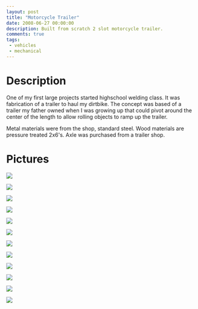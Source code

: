 ```yaml
---
layout: post
title: "Motorcycle Trailer"
date: 2008-06-27 00:00:00
description: Built from scratch 2 slot motorcycle trailer.
comments: true
tags: 
 - vehicles
 - mechanical
---
```


# Description

One of my first large projects started highschool welding class. It was fabrication of a trailer to haul my dirtbike. The concept was based of a trailer my father owned when I was growing up that could pivot around the center of the length to allow rolling objects to ramp up the trailer. 

Metal materials were from the shop, standard steel. Wood materials are pressure treated 2x6's. Axle was purchased from a trailer shop.

# Pictures

![](https://lh3.googleusercontent.com/f0CzTXA-Euov1pTC5GYoVNglUgiipfYWQv9PEzwgt07d3z6l7WncOx8y8zqT3sNgZmbkiUH9QxMwJXCmwGIzqeOVCZwnQ8Qm8FVgldoXtTk4kDjk-fNm8bhtlWIvfs_jMER5WTM--6iEHYAAIx1z3r7eOtlE-2xK4T-ihFicGnDu7Zd26WTTJ7I0ykH9kxhrhHvYUH5kuAApGkFv-4OXes2YVXSZbk_7nsTUmbinxRvD0ZuTZmw4zTyp4Gh0vH1t9W3cJvA4BJmpfw86_9vQxhV7m9n41rg40SHg6UfpfqecgT85t2prO8oSgiOrPIc8X6zcIjU0_tOlTwQJDFG6fLE1Y0XpmaGxrtV2EUKdUf0rJYkTbOEFM3ygiSv5U57cV2Np1yacxCuJTsh3XMmSNaboAVDg2D74W5rJ8BexgwyifgmjE38xIMUnJmCJQoSOY9uiwq0Oil7gAEtIZVW2N1RQR8wD4elij3uLcGTxK-hJG0dFPfwxBrx-OhyQ76FmIZ1yjUR_ituEVV8rmHkJ1Ha0MY9kcTzcKLZGaobto5AqVFrK9uR5pn7R51RzKrI3ecn0OTr9wa04aGw_mpEts4e8sCgwfJsWweARf69EMKOOT_m9BWVs8QXE270D-Ae4gukzEpZH8F1FXfv7EAJcSIJi3c3J00x9-RNJKI_FDg=w1172-h879-no)

![](https://lh3.googleusercontent.com/XOZXa7mpWkMRCRdFhmygX0LOlT2Nbk-vhhxfu5u59-I52qlVnCikMhwq0xXxYxtAYsK-LsDxBr3d7bCLRrjmQO23_A87AlyyYSt3d9MC4fwhJpBxdXz_DA3Zp6VDVOMwLhFTdEOiHiqzT77sNnTCTWSC82rA6TXDga7ejRJnveDdeoxNO4IYGYP7u94iC8BYYU6PXIHw231h8GizLX0IonyHNxUU_u7V9yCME8zCNvfjHLNrlfP8bHTMMT7iwx1Ec7qNWNZbhJI1Jy-Njj7JdlJsslzVBr3AsQfjNcjA_fvDU53DPTVQKjkOgIrzRpXB8AVf6_l8LXtj3c1c2myqqMb326LYyvYwAMNQRGAP-WL2CG_ZqHLUCAA5pUvgtKMZ777Uew7XFneiaG5Grnm3Gf3QQ0PPSxJ45csEiygRNQlTZsrR_SI49dU7aGoEabrduIIo8fNMepyZfjaLfEagb0xPSp1mSVPq03E2OK306WYN-LsZ356b3-L_sKgTiEhqXTMZhlYhBPtxyasKMJKY73dEGBel3UkWufrsc4m_6zremVpHX_clK_rIb2eq_6Fh1uNYiT9C7ZbTKt4nxil2O_j7mhI0ICH5XjLrXiZB41FaKNObLQi4Fd-ezL5-XJErLipni-IO8lp8xwVMTW2WMxbR528e3KE0nBN74uZ4qQ=w1172-h879-no)

![](https://lh3.googleusercontent.com/ZSBl2CkUyUu1xbFZZQTrK3tYV3VZb8oigw_hGQ6ZDP_EPrfVZYtIne-5gLtb6KQfou1iW7hoZM92Yv_-RMagQFyfROGaAT9y33o0MCDq7AqijOwBuRDS6cqNGIgkQ92HLXOTZIzNrOFY5ZmYjOOMlyMup7W6ovp4x3_If7jGHS45tiIGkme6P_9EmJqhGWPDxy2SarWIxCxEiBR4h38gzY23aD8uzzImu4pmY9SuR39Rqivjx-b6-COXvHLf4wXT-oOrabeBpZBsdAE-aQkQoa9D9XTqdgWcwpWejK8so4KR20o8MnmKGY7cwuAKxLS-GpUSlncLG7PbL2PmpMnnSfXJfWKB1Pz9eM2bnwWiL-4XcKa45kXb7jIZDwwXnhx9vjqiIOMJrMz1ZaZLGXky_U3_xchGPeStWPnuL_C_dL-n-6iRTSEwUR85KSDsr24kXZWDzMqLm4g42x0m12DVoIA-x5hI8oLy9FrfNntEOofv8t3mLuwbn7FFbqzJ4e99kEXzZqxtRSwlz6Udua1-nqGSq0YpuHLE7_D2WlKxbzS7fEX8chZygUtbouXM7YlY_1GBnhnRMD8VFzw0eEldALUrGpa7cgSdlinWNek4qwzifcx7LDeZJCEeFzQSst7MeQiB17YK6NYYs-5BT6rbgbe-vl8aAcenERmsUndkZQ=w1172-h879-no)

![](https://lh3.googleusercontent.com/izibeSpwZenIx8w8TTe8QGpeawBxBNTBZNQvPgeD8X8qxszx7r-15dH1PzzP6Iyu48n-b7L7tFp5QcN5VbbtrutnUy5UlNT3FCbwMmA4jg2anwARcg3qvlcq6b3P7bpwovR0E_D7occp2U1SU_r1B7Vg6fdz6ZmzPS7KgatXVOFEODXIblJhDqu4_3I23BoPKmM9QuwC-NmgH5WQYtEUsKWxS3SizQUNO3gooZ9FIQZKprlCShD3SN4wIsjddbWqhShWByt28GEmTO6JCGQ5w5ust6vY2Q2b2bOY3odpxl7pk3xOjW5zOU3odan-lt7OIXgx3mcyNLcKGQmQ0vD0EwmBUZj8JT_L-8M764JlPG4Bhe8XMJ1SgazPiO3Q3hHBCh4YdikpnHUe9N7sgwtYCp9mGJ-KXIIGrHZUGAfMlqGiR87ywkvvWPj42aBDuz66HbPh0uB4tY-KdBo_e8eLCV2Y0wVeD1yNEYOyjrq9xINd7q8mOXXeen6_5QwNZoFNbpdf7OHcnUjXLBlKPbwyDpCphRiqpI1-VfmlS9fHQOshyMeTVBm_sGIVmLDTkCEewxknqrFj96Q9TpVFwxhxl_9TcMGnZSyq8xjWOEfmEFsXKlu2X6hJQWv6ctUVW9pDQ66xQ19-TzyM5pEsCcgJAZmnl5WBX_4yaSE1KdXNmw=w1172-h879-no)

![](https://lh3.googleusercontent.com/HNF1G-MKZ6NC-rYLQSH3M-jZe0NDmUIoOgLFQktSl-YuuhzwRAfP5gY52LC9Hg0yOo8NFoVh1cJ7UmWRa7XR2bvkU75YMzjORGz0lOH5989BCROTcns7_8jalhTneqj3NPES21eYlwJWRf0ZzKiSjyT36DUUvSYaLnm5jVSswfQrQrng-vZtIegHhmj4nJSxF5b4pfR6Q4E2cTLRjsaJ2NRdHMn2-LJEFBA9c2lQWFmJPjaVbIrs2GzzZ7kTM3f2yYdQgejUI-UtJ46thlrOFyXrazyBiMRoiTjvt2cFCxRKIW8jJgl0_XajmFAsrPxJ3VMTZqNSyFL8fN8-foeoK5aKIg_Ihe29_2HtoirbXSJVJaVf5Ez7u1uS9drZEZTISPPxgIcbDwX_Xd2XP1YR1jsSdn9Vyq0SrEvHjnnWQVq2n6m3BqX4onIkD4jDV2_v9xirwV38fB7WjcTHs7WF2S5AqS6MMU7mtd-4cQCHf6TjpSkT17VyxK_mE6soTIjj6_Aw3qRXgNwIwJOC40y3wdEsnyU0nuRB0aEXkkL-UzWdJMSX5KAaq5p2iJOMTOW-7AXZV4uAF8u3qlyBkxzsc-8KxPG6XMCzvf6B0hfhACX7UMpS1KrK7uqbErgVFUGJbLU5bR9ljJLLAqCiy0h8KZ4oAQkwcto1xdqR2TW3Tw=w1172-h879-no)

![](https://lh3.googleusercontent.com/HNF1G-MKZ6NC-rYLQSH3M-jZe0NDmUIoOgLFQktSl-YuuhzwRAfP5gY52LC9Hg0yOo8NFoVh1cJ7UmWRa7XR2bvkU75YMzjORGz0lOH5989BCROTcns7_8jalhTneqj3NPES21eYlwJWRf0ZzKiSjyT36DUUvSYaLnm5jVSswfQrQrng-vZtIegHhmj4nJSxF5b4pfR6Q4E2cTLRjsaJ2NRdHMn2-LJEFBA9c2lQWFmJPjaVbIrs2GzzZ7kTM3f2yYdQgejUI-UtJ46thlrOFyXrazyBiMRoiTjvt2cFCxRKIW8jJgl0_XajmFAsrPxJ3VMTZqNSyFL8fN8-foeoK5aKIg_Ihe29_2HtoirbXSJVJaVf5Ez7u1uS9drZEZTISPPxgIcbDwX_Xd2XP1YR1jsSdn9Vyq0SrEvHjnnWQVq2n6m3BqX4onIkD4jDV2_v9xirwV38fB7WjcTHs7WF2S5AqS6MMU7mtd-4cQCHf6TjpSkT17VyxK_mE6soTIjj6_Aw3qRXgNwIwJOC40y3wdEsnyU0nuRB0aEXkkL-UzWdJMSX5KAaq5p2iJOMTOW-7AXZV4uAF8u3qlyBkxzsc-8KxPG6XMCzvf6B0hfhACX7UMpS1KrK7uqbErgVFUGJbLU5bR9ljJLLAqCiy0h8KZ4oAQkwcto1xdqR2TW3Tw=w1172-h879-no)

![](https://lh3.googleusercontent.com/vhMqY9GAvLT9TqVJrr9ZfXCsBTQlPk3o19DZ_-_H8nJl13J6VxRgO6HSRc6-fIJL_VN5IJgY04bMbl7v1fbB4Ge86f11EJvfAEmpGoFDPjvxmESbv3ymqOMtV1sZc3o8k02wXkazBI2WH9K28e_IriMFSi7-paODM9SqIzvJGd2Oje4G1nBBF4v4-Zp-S23wSDHbV1mU-_1S1kPFT-Yed5-RwE-p8pALLF1VFLc2q6rLHSJp-XBtMJEuhgYQqOFt5UAHC6ideSXyKFl2Wzw7pZWeTl7YeOqslOc1wI0PnNcctSXKhaSvzXHuQrkr6QJQPtYT10afvxRGVHIFv4ftGTALlxHwYy5kqubOn7EcpgUN5ifTkhaRsWWkpi69ce-46Xzd6WWAUHEYpYGLojGw6dTs2poH0PPdBEuN2TZVsBgBHBEXY-l4WOlvxUSSIewPy0bijbT3v_bzZzK8yAY0vNOfaZyaKSr_IK2L7-XOZChHspfIAjAJzIv2tYmFPqv7_1RvIpnQhTDaz0HxgsvI3GlNNwoX6ApxbUWIEfifCsriaIf09ZTXAeu_0OnxQDewVzGCcRNpK-vA-NrNBJ4nqJvNDvjUBFDpkQTGndx9HeAPosNGDlOgDSLvywAA-F7ppdLyCsWi1ugvdKD2G1yWQBq-pXMCSIbJAWBNHnCSbw=w1172-h879-no)

![](https://lh3.googleusercontent.com/g_EgTvkc5AYZnC6GXVsqz014p6RLrPC1K3A2giScjteK03agr7xoZ4_cDNKMaS9UObx2zjOH_F42oa-DLuw4DIQasz1cfTZHctKPKhKzoachTXAE7ydkKgJygwwGtkp-jzCZ5ebep4HJU0qV3lchz8BNVBlQexNPn0fAOvur5MQMukdYTh_lE99Q1MPSfiakq_QLNllavDM2aLZYyxn6eEn1fI1Y98a8QUcvDzpaMb-NbeW6WBVE9UY6gYOnMtRjIjYn0P1IkY4aaZxKHRudLxyeDGbcytvJDaLvG9jOxtKBb422qxlMJdWkmSkmUcrCuYJS7DQ-jspomN97URng6J6hWX0KnWlDac__-tN7-kv19uKlXnngwHyXGZr8mCdMv2kQOcXHQz07TMOt7WjdNa8UxEWnQVAsylG8HIpJS4cGcCY8RiGtEzGUJ-42w74rTfvtd4xR0aA7bZTjFKTQVAI1DludQSQlfUNMaMF3iFI8_b55OIENCfhkqdX9_xWinlfYmxXuuvuk8vljLzjD2ZVXkSKWSMtS-2RVB0rGKdzr7YeQqTcwyFyMfrvAheZX5WiBPC31fg5sTYdd2r4iNWqM1EFjRNFbWX6UyC7JftrLqgXPrptV-y_nFq0RecHJ4iWH3xmOAvJULhOwVS6Cqtd8u-o2_n6XKyEI6RInyw=w1172-h879-no)

![](https://lh3.googleusercontent.com/3KZ0PAIvPCjf73YKfG7DxYOiPSbjKRvXScbejrDg7usEXlcgEa65V-8QXJqyZ8w19-SsLSupE57yqgTqWQlmXWpHuKr4xfr-r7jhcBd7O7APzan5BWpUtqheE4l6PxcBetF0WDrfmcSAieuauHpKeXqMrFglXRuAXriD4YTwCWwLQE2cQeOsxsCUnuDlcXVfMthSck_ge8rKqLosjNziP0hy5bNV8jEmtPLjFhojEBYH5V3ks4OeJDeiBChlfgRjyggTmPrQpdflut6aqN2dRKD59LljuFPDj3oDl6rP-reBs45iVmQrxazs-F0u0928-fM8nGvE2rzFmvPwnVAgsrcCbRYkPjBCkTf3JEggQro1Z0C8YloN9V9JLZ5gS7oYEY2yfZwzsm8eSlQ5OI-nRyVN1wm1UYR335QOsBFwN4-ZfaaTCGgAUVVEqkAVGmfVnZNUwPL1OD2U7IiXm0YF1Aj5e2ZSxgXC3AEb7blPTvDw1Ga7eTyNbp3fHTvyngsRhQEoyXNkhplwlR_0S1qkFY6dwDj979ijJoCPmsmj0a6lJCtnztNG5ExIjP_C39cnlmVGeDJ4VG0mjEFAAw3lumcRN6aJRkIzrFxijoGbf_82p-byaTik-cXZk_GwLFtj5w5yw1k6KcLNidYqdm8MHk1kccBBnMSEk47QSLhMXQ=w1172-h879-no)

![](https://lh3.googleusercontent.com/ktCZxRIZyHaMxzkXSiIjpCsZd4UdvFgq93l1cJLicpl9XdwejUQGcSO5qVOXFgbLelCXmKYhyeloA_wBJ06AqItqfC_iSm4yWqbHKUFxsgNVd_sNQdIDflCn6AsWeRRPA3NntiTZJfZleBIh-9xaKBEaRDwpNUMHnU3I99IlJgJ24v16JLaEJBatMoi1-IdHTgpkoPfdt2iQX_sZjI-4pA6_9M5e5PGD26ksuatgZMiJoNvWWihOJUSaiYy1nLjXtLj9VXzT8GKi6-lMhW6KP2VslXcJXSxa7JTsfS2GwQK0O737TUj2kbj_-P0_dKv0nhgii1gtddBqw9qpHblOnMXzF9o13ynABN5UOYtF4QflfmpvpGHCtTc2qlgwChTe0qltCvLFPp9_n3_290i_0xomqTS8el8cISvngxlpUzJpVc_9F3GhCUVfg31iyxnmY2g0CsQ4oF3oFVzALYM9SBoj38ZIvA1zI88x6t1EeKobgrZ_DewBSZBISd7AKlv1e3CZSl4rmyKcHahrNJEQn4kMi7UPZRxJhUhYVcneEwgQQyMXTj2pbqsOmCcVnbTBE1LqsSmk6rP4Li6EVSLs2IsbZtYdHjmOLXJm6jIt93geKf1PJfeOVbofH5RBdvJz8WlNxqtNaF3xx9s6tuax0gGxnVfNyMeox7QfhwP0Dg=w1172-h879-no)

![](https://lh3.googleusercontent.com/Ra_phL_6VxBa16cdogr2NvxyeD_q5nrDxGbyKFwBNA3HMdXG0Vgfz0ITYE0UKDJvt1n3yOdF2HOSrXN9OWNwSvaemdQ8GJzqoJj-e2iXtUEAjU9jn0vbvxm_3R5LtsnhL5NTtgVn_liB4MF5V78D9wRsDmKA7dkeaOGJyMg5Ah4JiEUA_1oozufYDbBTSpoJ8bZN9xApmmuNfiMSUuvENt3WhmvH5HLj5It3qM86aDrVXN54kQi7GDIObD6ZRMAI8fZ1U1q6YuME5frmN1QbIYhhmuOd6LFBJZxM74T2pqep_WgRbjIkQMBnLe8TdblXRxodSgCeWh0dBhzvBHPv7zccE9GtsJ4xnGGryINNlPdko9jgItOJamWJy8J1EetJ-Vdzy2rfdD6hYktaOoluaiZj07o2tjvBWtH2-TCLlYJ3seX2H18DGUpYRS-OLpoSEGe09nRuH9PUwgeU3nzRg-bjhg7pFAQ7XUDg0HU-mYPXckDq4MDbveZc6tD1JR_a7Xnt4OYssnMCfuWbt_as3fZXr2YpzvTsXKk_vnjO-z75zbUlBNzdO2MlD01hSe9baJt5lhbhvT1YB3q1JbQ2RWC-TrhaCjjdfgU_ivyvqSn5Elvs-7o0M9282DNZUNcLQPGdPtXHKQTRxxy-k4uMohg-69-RQCgYNaPqH-x8YQ=w1172-h879-no)

![](https://lh3.googleusercontent.com/5J_O5Ziqglcr4iJt6xE6eBnujiQwSuI8cKvemKxwQ0VXJ3xdoU-fjMgadcnCkAPP7cYPhgtGPmtIZTO-ZI9H1qYOde2iXkQ61OqVtbjsQar8xYiB1Iud49GivRalS9lZMWfaX1ilr-hgj14B5mJTD8vuAOpfRmaHJnWVCZRktPxb9xFn7GB0YD5Tiv-CEiQlMaoimmTTZ8JQ7blDABj-FP4CNv2ET3U8lPNqk2fwiGAXpQlqZITIdymH0yyGkGLETCfURPlZ0CgjXT5kFiZP0Hga3byo14E_pbky4srY_aKNgvFbUV-7wF4deAqLjMQVXgiPslwev8tYtfa4nGJeX4QedyHLEC794k9Ln8EMtfvQXvqxQyixgj45BeZJNdJyQIaUzPY-anjh2DezH74gcCC0vDtr4M40zr61AileXww1Wuv92sKE51MgUvB9Z3TieZCJZrxBDfoYdcfomYz4JYs5_QoLoTqwyGAojJfl5jyszyC-SzZKebK5AiNUlmHvi64B66FOXMVM2ahkyfejDobhyP0dxGACGPYLA-Y9s8C5c3eG-PPgKDQxS62hjlDV67VxJiDMAn5bXJnLwMBNzfMrhNnFf35di05dqFyCrfHoQ-UQgUGKZoyoZ9_IHlMhO6sUmcTkaUdgVrbdUAcBHwPhC99k48OiANFWJUk0rA=w1172-h879-no)